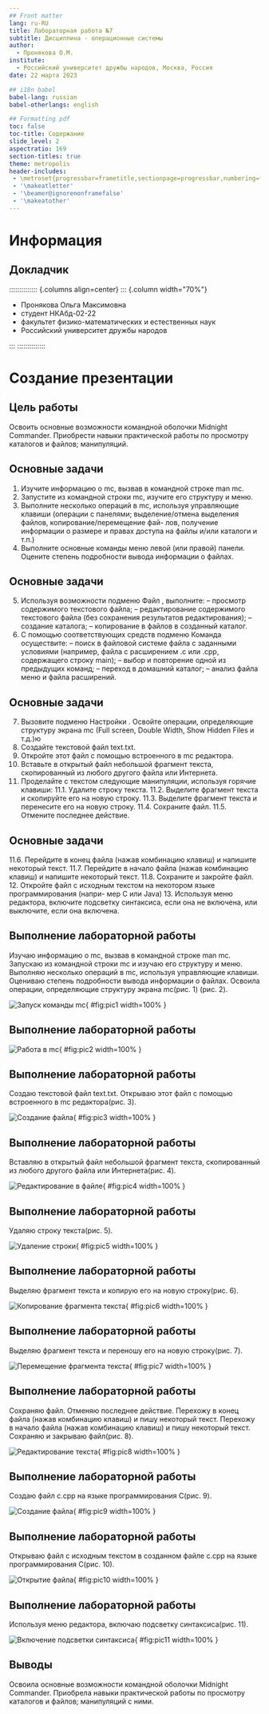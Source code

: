 ```yaml
---
## Front matter
lang: ru-RU
title: Лабораторная работа №7
subtitle: Дисциплина - операционные системы
author:
  - Пронякова О.М.
institute:
  - Российский университет дружбы народов, Москва, Россия
date: 22 марта 2023

## i18n babel
babel-lang: russian
babel-otherlangs: english

## Formatting pdf
toc: false
toc-title: Содержание
slide_level: 2
aspectratio: 169
section-titles: true
theme: metropolis
header-includes:
 - \metroset{progressbar=frametitle,sectionpage=progressbar,numbering=fraction}
 - '\makeatletter'
 - '\beamer@ignorenonframefalse'
 - '\makeatother'
---
```


# Информация

## Докладчик

:::::::::::::: {.columns align=center}
::: {.column width="70%"}

  * Пронякова Ольга Максимовна
  * студент НКАбд-02-22
  * факультет физико-математических и естественных наук
  * Российский университет дружбы народов

:::
::::::::::::::

# Создание презентации

## Цель работы

Освоить основные возможности командной оболочки Midnight Commander. Приобрести навыки практической работы по просмотру каталогов и файлов; манипуляций.

## Основные задачи

1. Изучите информацию о mc, вызвав в командной строке man mc.
2. Запустите из командной строки mc, изучите его структуру и меню.
3. Выполните несколько операций в mc, используя управляющие клавиши (операции
с панелями; выделение/отмена выделения файлов, копирование/перемещение фай-
лов, получение информации о размере и правах доступа на файлы и/или каталоги
и т.п.)
4. Выполните основные команды меню левой (или правой) панели. Оцените степень
подробности вывода информации о файлах.

## Основные задачи

5. Используя возможности подменю Файл , выполните:
– просмотр содержимого текстового файла;
– редактирование содержимого текстового файла (без сохранения результатов
редактирования);
– создание каталога;
– копирование в файлов в созданный каталог.
6. С помощью соответствующих средств подменю Команда осуществите:
– поиск в файловой системе файла с заданными условиями (например, файла
с расширением .c или .cpp, содержащего строку main);
– выбор и повторение одной из предыдущих команд;
– переход в домашний каталог;
– анализ файла меню и файла расширений.

## Основные задачи

7. Вызовите подменю Настройки . Освойте операции, определяющие структуру экрана mc
(Full screen, Double Width, Show Hidden Files и т.д.)ю
8. Создайте текстовой файл text.txt.
9. Откройте этот файл с помощью встроенного в mc редактора.
10. Вставьте в открытый файл небольшой фрагмент текста, скопированный из любого
другого файла или Интернета.
11. Проделайте с текстом следующие манипуляции, используя горячие клавиши:
11.1. Удалите строку текста.
11.2. Выделите фрагмент текста и скопируйте его на новую строку.
11.3. Выделите фрагмент текста и перенесите его на новую строку.
11.4. Сохраните файл.
11.5. Отмените последнее действие.

## Основные задачи

11.6. Перейдите в конец файла (нажав комбинацию клавиш) и напишите некоторый
текст.
11.7. Перейдите в начало файла (нажав комбинацию клавиш) и напишите некоторый
текст.
11.8. Сохраните и закройте файл.
12. Откройте файл с исходным текстом на некотором языке программирования (напри-
мер C или Java)
13. Используя меню редактора, включите подсветку синтаксиса, если она не включена,
или выключите, если она включена.

## Выполнение лабораторной работы

Изучаю информацию о mc, вызвав в командной строке man mc. Запускаю из командной строки mc и изучаю его структуру и меню. Выполняю несколько операций в mc, используя управляющие клавиши. Оцениваю степень подробности вывода информации о файлах. Освоила операции, определяющие структуру экрана mc(рис. 1) (рис. 2).

![Запуск команды mc](image/pic1.jpeg){ #fig:pic1 width=100% }

## Выполнение лабораторной работы

![Работа в mc](image/pic2.jpeg){ #fig:pic2 width=100% }

## Выполнение лабораторной работы

Создаю текстовой файл text.txt. Открываю этот файл с помощью встроенного в mc редактора(рис. 3).

![Создание файла](image/pic3.jpeg){ #fig:pic3 width=100% }

## Выполнение лабораторной работы

Вставляю в открытый файл небольшой фрагмент текста, скопированный из любого другого файла или Интернета(рис. 4).

![Редактирование в файле](image/pic4.jpeg){ #fig:pic4 width=100% }

## Выполнение лабораторной работы

Удаляю строку текста(рис. 5).

![Удаление строки](image/pic5.jpeg){ #fig:pic5 width=100% }

## Выполнение лабораторной работы

Выделяю фрагмент текста и копирую его на новую строку(рис. 6).

![Копирование фрагмента текста](image/pic6.jpeg){ #fig:pic6 width=100% }

## Выполнение лабораторной работы

Выделяю фрагмент текста и переношу его на новую строку(рис. 7).

![Перемещение фрагмента текста](image/pic7.jpeg){ #fig:pic7 width=100% }

## Выполнение лабораторной работы

Сохраняю файл. Отменяю последнее действие. Перехожу в конец файла (нажав комбинацию клавиш) и пишу некоторый текст. Перехожу в начало файла (нажав комбинацию клавиш) и пишу некоторый текст.
Сохраняю и закрываю файл(рис. 8).

![Редактирование текста](image/pic8.jpeg){ #fig:pic8 width=100% }

## Выполнение лабораторной работы

Создаю файл c.cpp на языке программирования С(рис. 9).

![Создание файла](image/pic9.jpeg){ #fig:pic9 width=100% }

## Выполнение лабораторной работы

Открываю файл с исходным текстом в созданном файле c.cpp на языке программирования С(рис. 10).

![Открытие файла](image/pic10.jpeg){ #fig:pic10 width=100% }

## Выполнение лабораторной работы

Используя меню редактора, включаю подсветку синтаксиса(рис. 11).

![Включение подсветки синтаксиса](image/pic11.jpeg){ #fig:pic11 width=100% }

## Выводы

Освоила основные возможности командной оболочки Midnight Commander. Приобрела навыки практической работы по просмотру каталогов и файлов; манипуляций
с ними.


